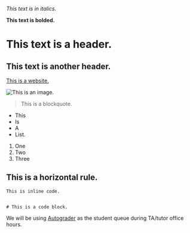 *This text is in italics.*

**This text is bolded.**

# This text is a header.

## This text is another header.

[This is a website.](http://a.com)

![This is an image.](http://url/a.png)

> This is a blockquote.

* This
* Is
* A
* List.

1. One
2. Two
3. Three

This is a horizontal rule.
---

`This is inline code.`

```

# This is a code block.

```

We will be using [Autograder](https://autograder.ucsd.edu) as the student queue during TA/tutor office hours.
